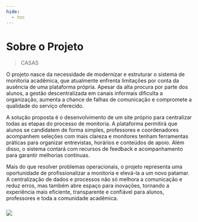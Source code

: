 ```yaml
---
hide:
  - toc
---
```


# Sobre o Projeto

> CASAS

O projeto nasce da necessidade de modernizar e estruturar o sistema de monitoria acadêmica, que atualmente enfrenta limitações por conta da ausência de uma plataforma própria. Apesar da alta procura por parte dos alunos, a gestão descentralizada em canais informais dificulta a organização, aumenta a chance de falhas de comunicação e compromete a qualidade do serviço oferecido.

A solução proposta é o desenvolvimento de um site próprio para centralizar todas as etapas do processo de monitoria. A plataforma permitirá que alunos se candidatem de forma simples, professores e coordenadores acompanhem seleções com mais clareza e monitores tenham ferramentas práticas para organizar entrevistas, horários e conteúdos de apoio. Além disso, o sistema contará com recursos de feedback e acompanhamento para garantir melhorias contínuas.

Mais do que resolver problemas operacionais, o projeto representa uma oportunidade de profissionalizar a monitoria e elevá-la a um novo patamar. A centralização de dados e processos não só melhora a comunicação e reduz erros, mas também abre espaço para inovações, tornando a experiência mais eficiente, transparente e confiável para alunos, professores e toda a comunidade acadêmica.

###

<img src="https://i.pinimg.com/originals/9d/9b/d1/9d9bd13afce1a798d22ecfd9897730ed.gif" >